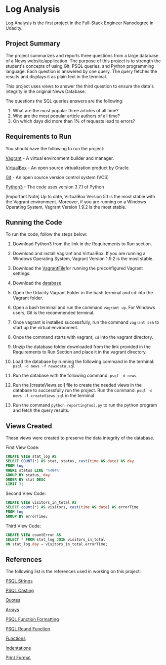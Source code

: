 # Log Analysis

Log Analysis is the first project in the Full-Stack Engineer Nanodegree in Udacity.

## Project Summary

The project summarizes and reports three questions from a large database of a News website/application. The purpose of this project is to strength the student's concepts of using Git, PSQL queries, and Python programming language. Each question is answered by one query. The query fetches the results and displays it as plain text in the terminal.

This project uses views to answer the third question to ensure the data's integrity in the original News Database.

The questions the SQL queries answers are the following:

1. What are the most popular three articles of all time?
2. Who are the most popular article authors of all time?
3. On which days did more than 1% of requests lead to errors?

## Requirements to Run

You should have the following to run the project:

[Vagrant](https://www.vagrantup.com/) - A virtual environment builder and manager.

[VirtualBox](https://www.virtualbox.com/) - An open source virtualization product by Oracle.

[Git](http://git-scm.com/) - An open source version control system (VCS)

[Python3](https://www.python.org/downloads/release/python-371/) - The code uses version 3.7.1 of Python

[Important Note] Up to date, VirtualBox Version 5.1 is the most stable with the Vagrant environment. Moreover, if you are running on a Windows Operating System, Vagrant Version 1.9.2 is the most stable.

## Running the Code
To run the code, follow the steps below:

1. Download Python3 from the link in the Requirements to Run section.

2. Download and install Vagrant and VirtualBox. If you are running a Windows Operating System, Vagrant Version 1.9.2 is the most stable.

3. Download the [VagrantFile](https://github.com/udacity/fullstack-nanodegree-vm/blob/master/vagrant/Vagrantfile)for running the preconfigured Vagrant settings.

4. Download the [database](https://d17h27t6h515a5.cloudfront.net/topher/2016/August/57b5f748_newsdata/newsdata.zip)

5. Open the Udacity Vagrant Folder in the bash terminal and cd into the Vagrant folder.

6. Open a bash terminal and run the command `vagrant up`. For Windows users, Git is the recommended terminal.

7. Once vagrant is installed successfully, run the command `vagrant ssh` to start up the virtual environment.

8. Once the command starts with vagrant, `cd` into the vagrant directory.

9. Unzip the database folder downloaded from the link provided in the Requirements to Run Section and place it in the vagrant directory.

10. Load the database by running the following command in the terminal: `psql -d news -f newsdata.sql`

11. Run the database with the following command: `psql -d news`

12. Run the [createViews.sql] file to create the needed views in the database to successfully run the project. Run the command: `psql -d news -f createViews.sql` in the terminal

13. Run the command `python reportingTool.py` to run the python program and fetch the query results.


## Views Created

These views were created to preserve the data integrity of the database.

First View Code:

```sql
CREATE VIEW stat_log AS
SELECT COUNT(*) AS stat, status, cast(time AS date) AS day
FROM log
WHERE status LIKE '%404%'
GROUP BY status, day
ORDER BY stat DESC
LIMIT 3;
```

Second View Code:

``` sql
CREATE VIEW visitors_in_total AS
SELECT count(*) AS visitors, cast(time AS date) AS errorTime
FROM log
GROUP BY errorTime;
```

Third View Code:

``` sql
CREATE VIEW countError AS
SELECT * FROM stat_log JOIN visitors_in_total
ON stat_log.day = visitors_in_total.errorTime;
```

##  References

The following list is the references used in working on this project:

[PSQL Strings](https://www.postgresql.org/docs/9.1/static/functions-string.html)

[PSQL Casting](http://www.postgresqltutorial.com/postgresql-cast/)

[Quotes](https://www.python.org/dev/peps/pep-0008/#string-quotes)

[Arrays](https://www.w3schools.com/python/python_arrays.asp)

[PSQL Function Formatting](https://www.postgresql.org/docs/9.1/static/functions-formatting.html)

[PSQL Round Function](https://www.w3resource.com/PostgreSQL/round-function.php)

[Functions](https://www.w3schools.com/python/python_functions.asp)

[Indentations](https://www.python.org/dev/peps/pep-0008/#indentation)

[Print Format](https://pyformat.info)
